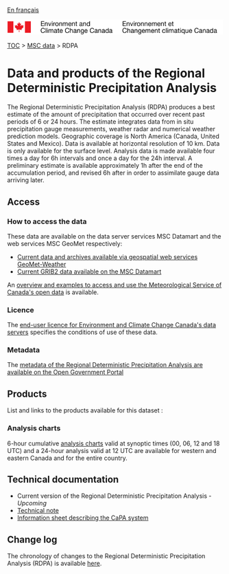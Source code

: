 [En français](readme_rdpa_fr.md)

![ECCC logo](../../img_eccc-logo.png)

[TOC](../../readme_en.md) > [MSC data](../readme_en.md) > RDPA


# Data and products of the Regional Deterministic Precipitation Analysis

The Regional Deterministic Precipitation Analysis (RDPA) produces a best estimate of the amount of precipitation that occurred over recent past periods of 6 or 24 hours. The estimate integrates data from in situ precipitation gauge measurements, weather radar and numerical weather prediction models. Geographic coverage is North America (Canada, United States and Mexico). Data is available at horizontal resolution of 10 km. Data is only available for the surface level. Analysis data is made available four times a day for 6h intervals and once a day for the 24h interval. A preliminary estimate is available approximately 1h after the end of the accumulation period, and revised 6h after in order to assimilate gauge data arriving later.

## Access

### How to access the data

These data are available on the data server services MSC Datamart and the web services MSC GeoMet respectively:

* [Current data and archives available via geospatial web services GeoMet-Weather](readme_rdpa-geomet_en.md)
* [Current GRIB2 data available on the MSC Datamart](readme_rdpa-datamart_en.md) 

An [overview and examples to access and use the Meteorological Service of Canada's open data](../../usage/readme_en.md) is available.

### Licence

The [end-user licence for Environment and Climate Change Canada's data servers](../../licence/readme_en.md) specifies the conditions of use of these data.

### Metadata

The [metadata of the Regional Deterministic Precipitation Analysis are available on the Open Government Portal](https://open.canada.ca/data/en/dataset/fdd3446a-dc20-5bad-9755-0855e3ec9b19)

## Products

List and links to the products available for this dataset :

### Analysis charts 

6-hour cumulative [analysis charts](https://weather.gc.ca/analysis/index_e.html) valid at synoptic times (00, 06, 12 and 18 UTC) and a 24-hour analysis valid at 12 UTC are available for western and eastern Canada and for the entire country.

## Technical documentation

* Current version of the Regional Deterministic Precipitation Analysis - _Upcoming_
* [Technical note](https://collaboration.cmc.ec.gc.ca/cmc/cmoi/product_guide/docs/lib/technote_capa_rdpa_e.pdf)
* [Information sheet describing the CaPA system](https://collaboration.cmc.ec.gc.ca/cmc/CMOI/product_guide/docs/lib/capa_information_leaflet_e.pdf)

## Change log

The chronology of changes to the Regional Deterministic Precipitation Analysis (RDPA) is available [here](changelog_rdpa_en.md).

